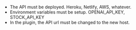 + The API must be deployed. Heroku, Netlify, AWS, whatever.
+ Environment variables must be setup. OPENAI_API_KEY, STOCK_API_KEY
+ In the plugin, the API url must be changed to the new host.